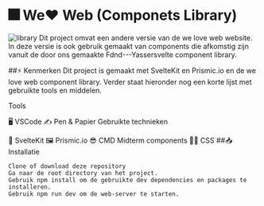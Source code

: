 # 🎆 We❤️ Web (Componets Library)

![library](https://user-images.githubusercontent.com/90189815/209218836-72726cd7-168b-4eff-b9a9-66a356c7f22e.png)
Dit project omvat een andere versie van de we love web website. In deze versie is ook gebruik gemaakt van components die afkomstig zijn vanuit de door ons gemaakte Fdnd---Yassersvelte component library.

##⚡ Kenmerken
Dit project is gemaakt met SvelteKit en Prismic.io en de we love web component library. Verder staat hieronder nog een korte lijst met gebruikte tools en middelen.

Tools

🖥️ VSCode
✍ Pen & Papier
Gebruikte technieken

🚀 SvelteKit
🖼 Prismic.io
😎 CMD Midterm components
💅🏼 CSS
##📥 Installatie
```
Clone of download deze repository
Ga naar de root directory van het project.
Gebruik npm install om de gebruikte dev dependencies en packages te installeren.
Gebruik npm run dev om de web-server te starten.
```
